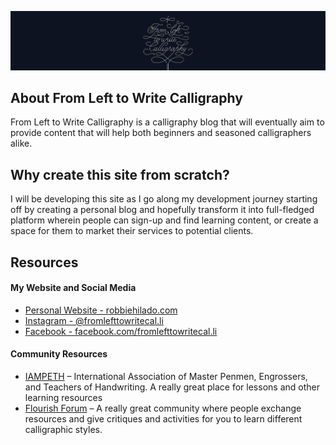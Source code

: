 <p align="center"><img src="https://github.com/sopasdigital/fromlefttowrite/blob/master/web/images/readme/banner-fltw-logo.jpg" alt="From Left to Write Calligraphy website"></p>

## About From Left to Write Calligraphy

From Left to Write Calligraphy is a calligraphy blog that will eventually aim to provide content that will help both beginners and seasoned calligraphers alike. 

## Why create this site from scratch?

I will be developing this site as I go along my development journey starting off by creating a personal blog and hopefully transform it into full-fledged platform wherein people can sign-up and find learning content, or create a space for them to market their services to potential clients.

## Resources

#### My Website and Social Media
- [Personal Website - robbiehilado.com](http://robbiehilado.com/)
- [Instagram - @fromlefttowritecal.li](https://www.instagram.com/fromlefttowritecal.li/)
- [Facebook - facebook.com/fromlefttowritecal.li](https://www.facebook.com/fromlefttowritecal.li)

#### Community Resources
- [IAMPETH](https://www.iampeth.com/home) – International Association of Master Penmen, Engrossers, and Teachers of Handwriting. A really great place for lessons and other learning resources
- [Flourish Forum](http://www.theflourishforum.com/) – A really great community where people exchange resources and give critiques and activities for you to learn different calligraphic styles.
